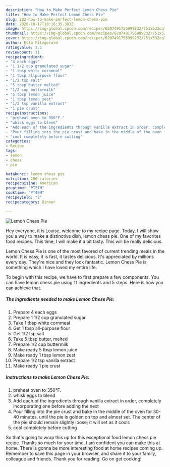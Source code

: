 ```yaml
---
description: "How to Make Perfect Lemon Chess Pie"
title: "How to Make Perfect Lemon Chess Pie"
slug: 222-how-to-make-perfect-lemon-chess-pie
date: 2020-10-17T10:16:35.383Z
image: https://img-global.cpcdn.com/recipes/6207491755999232/751x532cq70/lemon-chess-pie-recipe-main-photo.jpg
thumbnail: https://img-global.cpcdn.com/recipes/6207491755999232/751x532cq70/lemon-chess-pie-recipe-main-photo.jpg
cover: https://img-global.cpcdn.com/recipes/6207491755999232/751x532cq70/lemon-chess-pie-recipe-main-photo.jpg
author: Etta Fitzgerald
ratingvalue: 3.1
reviewcount: 11
recipeingredient:
- "4 each eggs"
- "1 1/2 cup granulated sugar"
- "1 tbsp white cornmeal"
- "1 tbsp allpurpose flour"
- "1/2 tsp salt"
- "5 tbsp butter melted"
- "1/2 cup buttermilk"
- "5 tbsp lemon juice"
- "1 tbsp lemon zest"
- "1/2 tsp vanilla extract"
- "1 pie crust"
recipeinstructions:
- "preheat oven to 350°F."
- "whisk eggs to blend"
- "Add each of the ingredients through vanilla extract in order, completely incorporating one before adding the next"
- "Pour filling into the pie crust and bake in the middle of the oven for 30-40 minutes, until the pie is golden on top and almost set. The center of the pie should remain slightly loose; it will set as it cools"
- "cool completely before cutting"
categories:
- Recipe
tags:
- lemon
- chess
- pie

katakunci: lemon chess pie 
nutrition: 296 calories
recipecuisine: American
preptime: "PT27M"
cooktime: "PT49M"
recipeyield: "2"
recipecategory: Dinner

---
```



![Lemon Chess Pie](https://img-global.cpcdn.com/recipes/6207491755999232/751x532cq70/lemon-chess-pie-recipe-main-photo.jpg)

Hey everyone, it is Louise, welcome to my recipe page. Today, I will show you a way to make a distinctive dish, lemon chess pie. One of my favorites food recipes. This time, I will make it a bit tasty. This will be really delicious.

Lemon Chess Pie is one of the most favored of current trending meals in the world. It is easy, it is fast, it tastes delicious. It's appreciated by millions every day. They're nice and they look fantastic. Lemon Chess Pie is something which I have loved my entire life.




To begin with this recipe, we have to first prepare a few components. You can have lemon chess pie using 11 ingredients and 5 steps. Here is how you can achieve that.

<!--inarticleads1-->

##### The ingredients needed to make Lemon Chess Pie:

1. Prepare 4 each eggs
1. Prepare 1 1/2 cup granulated sugar
1. Take 1 tbsp white cornmeal
1. Get 1 tbsp all-purpose flour
1. Get 1/2 tsp salt
1. Take 5 tbsp butter, melted
1. Prepare 1/2 cup buttermilk
1. Make ready 5 tbsp lemon juice
1. Make ready 1 tbsp lemon zest
1. Prepare 1/2 tsp vanilla extract
1. Make ready 1 pie crust




<!--inarticleads2-->

##### Instructions to make Lemon Chess Pie:

1. preheat oven to 350°F.
1. whisk eggs to blend
1. Add each of the ingredients through vanilla extract in order, completely incorporating one before adding the next
1. Pour filling into the pie crust and bake in the middle of the oven for 30-40 minutes, until the pie is golden on top and almost set. The center of the pie should remain slightly loose; it will set as it cools
1. cool completely before cutting




So that's going to wrap this up for this exceptional food lemon chess pie recipe. Thanks so much for your time. I am confident you can make this at home. There is gonna be more interesting food at home recipes coming up. Remember to save this page in your browser, and share it to your family, colleague and friends. Thank you for reading. Go on get cooking!
